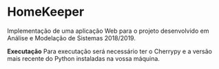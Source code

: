 # HomeKeeper
Implementação de uma aplicação Web para o projeto desenvolvido em Análise e Modelação de Sistemas 2018/2019.

<b>Executação</b>
Para executação será necessário ter o Cherrypy e a versão mais recente do Python instaladas na vossa máquina.
